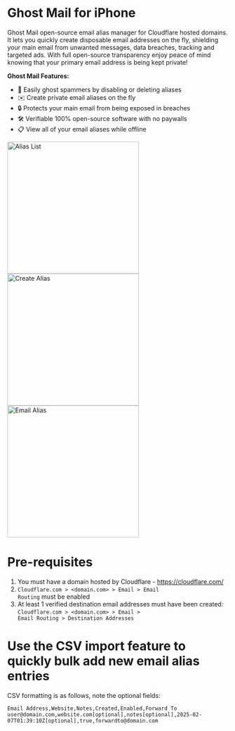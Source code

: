 # Ghost Mail for iPhone

Ghost Mail open-source email alias manager for Cloudflare hosted domains. It lets you quickly create disposable email addresses on the fly, shielding your main email from unwanted messages, data breaches, tracking and targeted ads. With full open-source transparency enjoy peace of mind knowing that your primary email address is being kept private!

**Ghost Mail Features:**  
- 📵 Easily ghost spammers by disabling or deleting aliases  
- ✉️ Create private email aliases on the fly  
- 🔒 Protects your main email from being exposed in breaches  
- 🛠️ Verifiable 100% open-source software with no paywalls  
- 📋 View all of your email aliases while offline  

<p>
  <img src="https://github.com/user-attachments/assets/46511a00-3bf7-49d3-b26d-5fa96e008513" alt="Alias List" width="300">
  <img src="https://github.com/user-attachments/assets/6ade2e1b-b9a3-4731-8c99-f8a6b469723f" alt="Create Alias" width="300">
  <img src="https://github.com/user-attachments/assets/c27d7216-84e2-4ab7-b2b3-076b25a412e0" alt="Email Alias" width="300">
</p>


# Pre-requisites

1. You must have a domain hosted by Cloudflare - https://cloudflare.com/
2. <code>Cloudflare.com > <domain.com> > Email > Email Routing</code> must be enabled
3. At least 1 verified destination email addresses must have been created:
       <code>Cloudflare.com > <domain.com> > Email > Email Routing > Destination Addresses</code> 

# Use the CSV import feature to quickly bulk add new email alias entries

CSV formatting is as follows, note the optional fields:

```
Email Address,Website,Notes,Created,Enabled,Forward To
user@domain.com,website.com[optional],notes[optional],2025-02-07T01:39:10Z[optional],true,forwardto@domain.com
```
